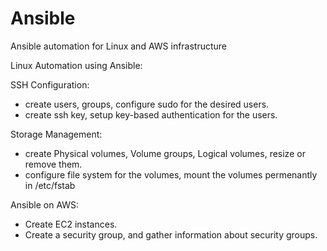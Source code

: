 # Ansible
Ansible automation for Linux and AWS infrastructure

Linux Automation using Ansible:

SSH Configuration: 
- create users, groups, configure sudo for the desired users.
- create ssh key, setup key-based authentication for the users.
    
Storage Management: 
- create Physical volumes, Volume groups, Logical volumes, resize or remove them.
- configure file system for the volumes, mount the volumes permenantly in /etc/fstab


Ansible on AWS: 
- Create EC2 instances.
- Create a security group, and gather information about security groups.
